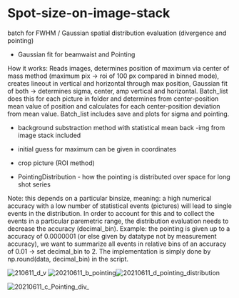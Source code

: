 
# Spot-size-on-image-stack
batch for FWHM / Gaussian spatial distribution evaluation (divergence and pointing)

- Gaussian fit for beamwaist and Pointing 

How it works: 
Reads images, determines position of maximum via center of mass method  (maximum pix -> roi of 100 px compared in binned mode), creates lineout in vertical and horizontal through max position, Gaussian fit of both -> determines sigma, center, amp vertical and horizontal. 
Batch_list does this for each picture in folder and determines from center-position mean value of position and calculates for each
center-position deviation from mean value. Batch_list includes save and plots for sigma and pointing.

- background substraction method with statistical mean back -img from image stack included
- initial guess for maximum can be given in coordinates
- crop picture (ROI method)


- PointingDistribution - how the pointing is distributed over space for long shot series

Note: this depends on a particular binsize, meaning: a high numerical accuracy with a low number of statistical events (pictures) will lead to single events
in the distribution. In order to account for this and to collect the events in a particular paremetric range, the distribution evaluation needs to decrease the accuracy (decimal_bin). Example: the pointing is given up to a accuracy of 0.0000001 (or else given by datatype not by measurement accuracy), we want to summarize all events in relative bins of an accuracy of 0.01 -> set decimal_bin to 2. The implementation is simply done by np.round(data, decimal_bin) in the script.


![210611_d_v](https://user-images.githubusercontent.com/40790174/123233918-c51e7a00-d4da-11eb-89aa-9f4e75dc8e8b.png)
![20210611_b_pointing](https://user-images.githubusercontent.com/40790174/123233932-c94a9780-d4da-11eb-9fbb-8bfa37fd7277.png)![20210611_d_pointing_distribution](https://user-images.githubusercontent.com/40790174/123234020-dff0ee80-d4da-11eb-87d5-39f7a7dbb8b9.png)

![20210611_c_Pointing_div_](https://user-images.githubusercontent.com/40790174/123233991-d9627700-d4da-11eb-85e0-3493ccc64879.png)
